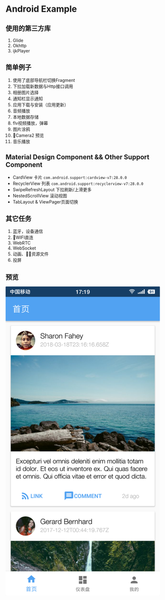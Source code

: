 # Android Example

## 使用的第三方库
1. Glide
2. Okhttp
3. ijkPlayer

## 简单例子
1. 使用了底部导航栏切换Fragment
2. 下拉加载新数据与Http接口调用
3. 相册图片选择
4. 通知栏显示通知
5. 应用下载与安装（应用更新）
6. 音频播放
7. 本地数据存储
8. flv视频播放，弹幕
9. 图片涂鸦
10. Camera2 预览
12. 音乐播放

## Material Design Component && Other Support Component
* CardView 卡片 `com.android.support:cardview-v7:28.0.0`
* RecyclerView 列表 `com.android.support:recyclerview-v7:28.0.0`
* SwipeRefreshLayout 下拉刷新/上滑更多
* NestedScrollView 滚动视图
* TabLayout & ViewPager页面切换

## 其它任务
1. 蓝牙，设备通信
2. WIFI直连
3. WebRTC
4. WebSocket
5. 动画、资源文件
6. 投屏

## 预览
![预览图](preview.jpg)